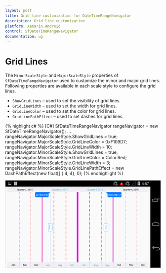 ```yaml
---
layout: post
title: Grid line customization for DateTimeRangeNavigator
description: Grid line customization
platform: Xamarin.Android
control: SfDateTimeRangeNavigator
documentation: ug
---
```


# Grid Lines

The `MinorScaleStyle` and `MajorScaleStyle` properties of `SfDateTimeRangeNavigator` used to customize the minor and major grid lines. Following properties are available in each scale style to configure the grid lines.

* `ShowGridLines` – used to set the visibility of grid lines.
* `GridLineWidth` – used to set the width for grid lines.
* `GridLineColor` – used to set the color for grid lines.
* `GridLinePathEffect` – used to set dashes for grid lines.

{% highlight c# %}
[C#]
SfDateTimeRangeNavigator rangeNavigator = new SfDateTimeRangeNavigator();
...
rangeNavigator.MajorScaleStyle.ShowGridLines = true;
rangeNavigator.MajorScaleStyle.GridLineColor =  0xF109D7;
rangeNavigator.MajorScaleStyle.GridLineWidth = 10;
rangeNavigator.MinorScaleStyle.ShowGridLines = true;
rangeNavigator.MinorScaleStyle.GridLineColor = Color.Red;
rangeNavigator.MinorScaleStyle.GridLineWidth = 3;
rangeNavigator.MinorScaleStyle.GridLinePathEffect = new DashPathEffect(new float[] { 4, 4}, 0);
{% endhighlight %}

![](gridline_images/gridline_img1.png)


